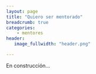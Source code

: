 ```yaml
---
layout: page
title: "Quiero ser mentorado"
breadcrumb: true
categories:
    - mentores
header:
   image_fullwidth: "header.png"

---
```


En construcción...